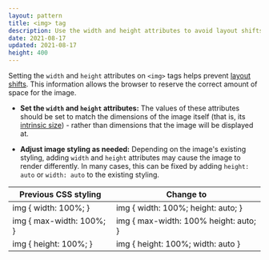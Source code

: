 ```yaml
---
layout: pattern
title: <img> tag
description: Use the width and height attributes to avoid layout shifts
date: 2021-08-17
updated: 2021-08-17
height: 400
---
```


Setting the `width` and `height` attributes on `<img>` tags helps prevent
[layout shifts](https://web.dev/debug-layout-shifts/). This information
allows the browser to reserve the correct amount of space for the image.

* **Set the `width` and `height` attributes:** The values of these attributes should
  be set to match the dimensions of the image itself (that is, its [intrinsic
  size](https://developer.mozilla.org/en-US/docs/Glossary/Intrinsic_Size)) -
  rather than dimensions that the image will be displayed at.

* **Adjust image styling as needed:** Depending on the image's existing styling,
  adding `width` and `height` attributes may cause the image to render
  differently. In many cases, this can be fixed by adding `height: auto` or
  `width: auto` to the existing styling.

| Previous CSS styling | Change to |
|------------------------|-----|
| img { width: 100%; } | img { width: 100%; height: auto; }|
| img { max-width: 100%; } | img { max-width: 100% height: auto; }|
| img { height: 100%; } | img { height: 100%; width: auto }|